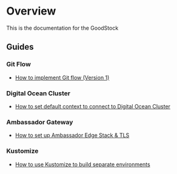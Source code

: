 # Overview

This is the documentation for the GoodStock

## Guides

### Git Flow
- [How to implement Git flow (Version 1)](git-flow.md#how-to-implement-git-flow)


### Digital Ocean Cluster
- [How to set default context to connect to Digital Ocean Cluster](do-ctx-management.md)

### Ambassador Gateway
- [How to set up Ambassador Edge Stack & TLS]()

### Kustomize
- [How to use Kustomize to build separate environments]()